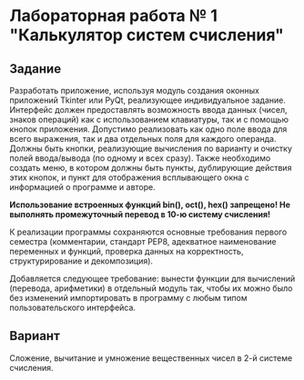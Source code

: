 
# Лабораторная работа № 1 "Калькулятор систем счисления"

## Задание

Разработать приложение, используя модуль создания оконных приложений Tkinter или PyQt, реализующее индивидуальное задание. Интерфейс должен предоставлять возможность ввода данных (чисел, знаков операций) как с использованием клавиатуры, так и с помощью кнопок приложения. Допустимо реализовать как одно поле ввода для всего выражения, так и два отдельных поля для каждого операнда. Должны быть кнопки, реализующие вычисления по варианту и очистку полей ввода/вывода (по одному и всех сразу). Также необходимо создать меню, в котором должны быть пункты, дублирующие действия этих кнопок, и пункт для отображения всплывающего окна с информацией о программе и авторе.

**Использование встроенных функций bin(), oct(), hex() запрещено! Не выполнять промежуточный перевод в 10-ю систему счисления!**

К реализации программы сохраняются основные требования первого семестра (комментарии, стандарт PEP8, адекватное наименование переменных и функций, проверка данных на корректность, структурирование и декомпозиция).

Добавляется следующее требование: вынести функции для вычислений (перевода, арифметики) в отдельный модуль так, чтобы их можно было без изменений импортировать в программу с любым типом пользовательского интерфейса.

## Вариант

Сложение, вычитание и умножение вещественных чисел в 2-й системе счисления.

